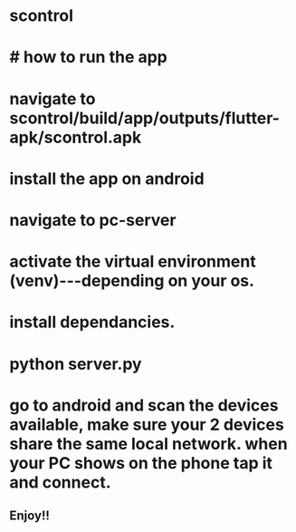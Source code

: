 # scontrol

# # **how to run the app**

# navigate to scontrol/build/app/outputs/flutter-apk/scontrol.apk

# install the app on android

# navigate to pc-server
# activate the virtual environment (venv)---depending on your os.
# install dependancies.
# python server.py

# go to android and scan the devices available, make sure your 2 devices share the same local network. when your PC shows on the phone tap it and connect. 

## Enjoy!!
